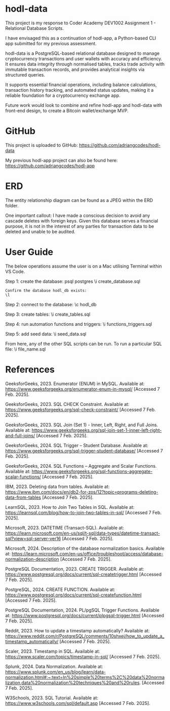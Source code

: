 # hodl-data

This project is my response to Coder Academy DEV1002 Assignment 1 - Relational Database Scripts.

I have envisaged this as a continuation of hodl-app, a Python-based CLI app submitted for my previous assessment.

hodl-data is a PostgreSQL-based relational database designed to manage cryptocurrency transactions and user wallets with accuracy and efficiency. It ensures data integrity through normalised tables, tracks trade activity with immutable transaction records, and provides analytical insights via structured queries.

It supports essential financial operations, including balance calculations, transaction history tracking, and automated status updates, making it a reliable foundation for a cryptocurrency exchange app.

Future work would look to combine and refine hodl-app and hodl-data with front-end design, to create a Bitcoin wallet/exchange MVP.

# GitHub

This project is uploaded to GitHub: https://github.com/adriangcodes/hodl-data

My previous hodl-app project can also be found here: https://github.com/adriangcodes/hodl-app 

# ERD

The entity relationship diagram can be found as a JPEG within the ERD folder.

One important callout: I have made a conscious decision to avoid any cascade deletes with foreign keys. Given this database serves a financial purpose, it is not in the interest of any parties for transaction data to be deleted and unable to be audited.

# User Guide

The below operations assume the user is on a Mac utilising Terminal within VS Code.

Step 1: create the database:
    psql postgres
    \i create_database.sql

    Confirm the database hodl_db exists:
    \l

Step 2: connect to the database:
    \c hodl_db

Step 3: create tables:
    \i create_tables.sql

Step 4: run automation functions and triggers:
    \i functions_triggers.sql

Step 5: add seed data:
    \i seed_data.sql

From here, any of the other SQL scripts can be run. To run a particular SQL file:
    \i file_name.sql

# References

GeeksforGeeks, 2023. Enumerator (ENUM) in MySQL. Available at: https://www.geeksforgeeks.org/enumerator-enum-in-mysql/ [Accessed 7 Feb. 2025].

GeeksforGeeks, 2023. SQL CHECK Constraint. Available at: https://www.geeksforgeeks.org/sql-check-constraint/ [Accessed 7 Feb. 2025].

GeeksforGeeks, 2023. SQL Join (Set 1) - Inner, Left, Right, and Full Joins. Available at: https://www.geeksforgeeks.org/sql-join-set-1-inner-left-right-and-full-joins/ [Accessed 7 Feb. 2025].

GeeksforGeeks, 2024. SQL Trigger – Student Database. Available at: https://www.geeksforgeeks.org/sql-trigger-student-database/ [Accessed 7 Feb. 2025].

GeeksforGeeks, 2024. SQL Functions – Aggregate and Scalar Functions. Available at: https://www.geeksforgeeks.org/sql-functions-aggregate-scalar-functions/ [Accessed 7 Feb. 2025].

IBM, 2023. Deleting data from tables. Available at: https://www.ibm.com/docs/en/db2-for-zos/12?topic=programs-deleting-data-from-tables [Accessed 7 Feb. 2025].

LearnSQL, 2023. How to Join Two Tables in SQL. Available at: https://learnsql.com/blog/how-to-join-two-tables-in-sql/ [Accessed 7 Feb. 2025].

Microsoft, 2023. DATETIME (Transact-SQL). Available at: https://learn.microsoft.com/en-us/sql/t-sql/data-types/datetime-transact-sql?view=sql-server-ver16 [Accessed 7 Feb. 2025].

Microsoft, 2024. Description of the database normalization basics. Available at: https://learn.microsoft.com/en-us/office/troubleshoot/access/database-normalization-description [Accessed 7 Feb. 2025].

PostgreSQL Documentation, 2023. CREATE TRIGGER. Available at: https://www.postgresql.org/docs/current/sql-createtrigger.html [Accessed 7 Feb. 2025].

PostgreSQL, 2024. CREATE FUNCTION. Available at: https://www.postgresql.org/docs/current/sql-createfunction.html [Accessed 7 Feb. 2025].

PostgreSQL Documentation, 2024. PL/pgSQL Trigger Functions. Available at: https://www.postgresql.org/docs/current/plpgsql-trigger.html [Accessed 7 Feb. 2025].

Reddit, 2023. How to update a timestamp automatically? Available at: https://www.reddit.com/r/PostgreSQL/comments/10shxej/how_to_update_a_timestamp_automatically/ [Accessed 7 Feb. 2025].

Scaler, 2023. Timestamp in SQL. Available at: https://www.scaler.com/topics/timestamp-in-sql/ [Accessed 7 Feb. 2025].

Splunk, 2024. Data Normalization. Available at: https://www.splunk.com/en_us/blog/learn/data-normalization.html#:~:text=In%20simple%20terms%2C%20data%20normalization,data%20normalization%20techniques%20and%20rules. [Accessed 7 Feb. 2025].

W3Schools, 2023. SQL Tutorial. Available at: https://www.w3schools.com/sql/default.asp [Accessed 7 Feb. 2025].